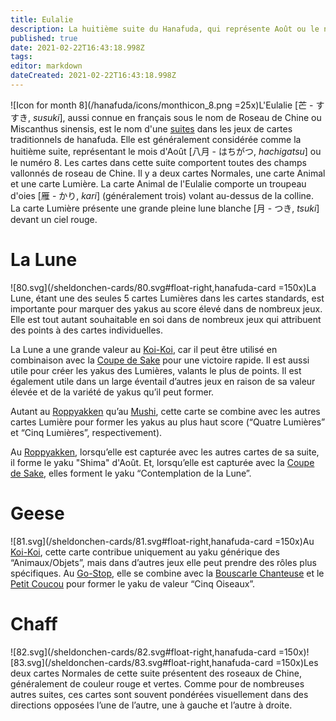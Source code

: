 ```yaml
---
title: Eulalie
description: La huitième suite du Hanafuda, qui représente Août ou le numéro 8
published: true
date: 2021-02-22T16:43:18.998Z
tags: 
editor: markdown
dateCreated: 2021-02-22T16:43:18.998Z
---
```


![Icon for month 8](/hanafuda/icons/monthicon_8.png =25x)L'Eulalie [芒 - すすき, *susuki*], aussi connue en français sous le nom de Roseau de Chine ou Miscanthus sinensis, est le nom d'une [suites](/fr/hanafuda/guide/suite) dans les jeux de cartes traditionnels de hanafuda. Elle est généralement considérée comme la huitième suite, représentant le mois d'Août [八月	- はちがつ, *hachigatsu*] ou le numéro 8. Les cartes dans cette suite comportent toutes des champs vallonnés de roseau de Chine. Il y a deux cartes Normales, une carte Animal et une carte Lumière. La carte Animal de l'Eulalie comporte un troupeau d'oies [雁 - かり, *kari*] (généralement trois) volant au-dessus de la colline. La carte Lumière présente une grande pleine lune blanche [月 - つき, *tsuki*] devant un ciel rouge. 

# La Lune 
![80.svg](/sheldonchen-cards/80.svg#float-right,hanafuda-card =150x)La Lune, étant une des seules 5 cartes Lumières dans les cartes standards, est importante pour marquer des yakus au score élevé dans de nombreux jeux. Elle est tout autant souhaitable en soi dans de nombreux jeux qui attribuent des points à des cartes individuelles.

La Lune a une grande valeur au [Koi-Koi](/en/hanafuda/games/koi-koi), car il peut être utilisé en combinaison avec la [Coupe de Sake](/en/hanafuda/suits/chrysanthemum#sake-cup) pour une victoire rapide. Il est aussi utile pour créer les yakus des Lumières, valants le plus de points. Il est également utile dans un large éventail d’autres jeux en raison de sa valeur élevée et de la variété de yakus qu’il peut former.

Autant au [Roppyakken](/en/hanafuda/games/roppyakken) qu’au [Mushi](/fr/hanafuda/games/mushi), cette carte se combine avec les autres cartes Lumière pour former les yakus au plus haut score (“Quatre Lumières” et “Cinq Lumières”, respectivement). 

Au [Roppyakken](/en/hanafuda/games/roppyakken), lorsqu’elle est capturée avec les autres cartes de sa suite, il forme le yaku "Shima" d'Août. Et, lorsqu’elle est capturée avec la [Coupe de Sake](/en/hanafuda/suits/chrysanthemum#sake-cup), elles forment le yaku “Contemplation de la Lune”.

# Geese
![81.svg](/sheldonchen-cards/81.svg#float-right,hanafuda-card =150x)Au [Koi-Koi](/en/hanafuda/games/koi-koi), cette carte contribue uniquement au yaku générique des “Animaux/Objets”, mais dans d’autres jeux elle peut prendre des rôles plus spécifiques. Au [Go-Stop](/en/hanafuda/games/go-stop), elle se combine avec la [Bouscarle Chanteuse](/fr/hanafuda/guide/Abricotier#la-bouscarle-chanteuse) et le [Petit Coucou](/fr/hanafuda/guide/Glycine#le-petit-coucou) pour former le yaku de valeur “Cinq Oiseaux”.

# Chaff
![82.svg](/sheldonchen-cards/82.svg#float-right,hanafuda-card =150x)![83.svg](/sheldonchen-cards/83.svg#float-right,hanafuda-card =150x)Les deux cartes Normales de cette suite présentent des roseaux de Chine, généralement de couleur rouge et vertes. Comme pour de nombreuses autres suites, ces cartes sont souvent pondérées visuellement dans des directions opposées l’une de l’autre, une à gauche et l’autre à droite.

